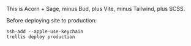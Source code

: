 This is Acorn + Sage, minus Bud, plus Vite, minus Tailwind, plus SCSS.

Before deploying site to production:

```shell
ssh-add --apple-use-keychain
trellis deploy production
```
